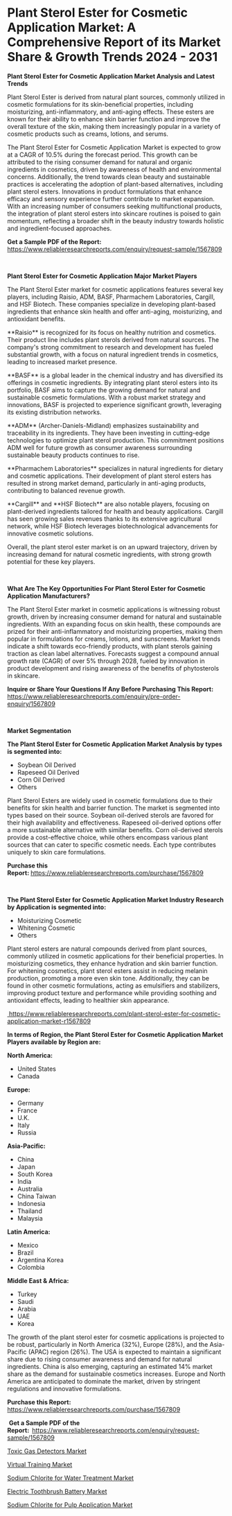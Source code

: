 <p><h1>Plant Sterol Ester for Cosmetic Application Market: A Comprehensive Report of its Market Share & Growth Trends 2024 - 2031</h1></p><p><strong>Plant Sterol Ester for Cosmetic Application Market Analysis and Latest Trends</strong></p>
<p><p>Plant Sterol Ester is derived from natural plant sources, commonly utilized in cosmetic formulations for its skin-beneficial properties, including moisturizing, anti-inflammatory, and anti-aging effects. These esters are known for their ability to enhance skin barrier function and improve the overall texture of the skin, making them increasingly popular in a variety of cosmetic products such as creams, lotions, and serums.</p><p>The Plant Sterol Ester for Cosmetic Application Market is expected to grow at a CAGR of 10.5% during the forecast period. This growth can be attributed to the rising consumer demand for natural and organic ingredients in cosmetics, driven by awareness of health and environmental concerns. Additionally, the trend towards clean beauty and sustainable practices is accelerating the adoption of plant-based alternatives, including plant sterol esters. Innovations in product formulations that enhance efficacy and sensory experience further contribute to market expansion. With an increasing number of consumers seeking multifunctional products, the integration of plant sterol esters into skincare routines is poised to gain momentum, reflecting a broader shift in the beauty industry towards holistic and ingredient-focused approaches.</p></p>
<p><strong>Get a Sample PDF of the Report:&nbsp;</strong> <a href="https://www.reliableresearchreports.com/enquiry/request-sample/1567809">https://www.reliableresearchreports.com/enquiry/request-sample/1567809</a></p>
<p>&nbsp;</p>
<p><strong>Plant Sterol Ester for Cosmetic Application Major Market Players</strong></p>
<p><p>The Plant Sterol Ester market for cosmetic applications features several key players, including Raisio, ADM, BASF, Pharmachem Laboratories, Cargill, and HSF Biotech. These companies specialize in developing plant-based ingredients that enhance skin health and offer anti-aging, moisturizing, and antioxidant benefits.</p><p>**Raisio** is recognized for its focus on healthy nutrition and cosmetics. Their product line includes plant sterols derived from natural sources. The company's strong commitment to research and development has fueled substantial growth, with a focus on natural ingredient trends in cosmetics, leading to increased market presence.</p><p>**BASF** is a global leader in the chemical industry and has diversified its offerings in cosmetic ingredients. By integrating plant sterol esters into its portfolio, BASF aims to capture the growing demand for natural and sustainable cosmetic formulations. With a robust market strategy and innovations, BASF is projected to experience significant growth, leveraging its existing distribution networks.</p><p>**ADM** (Archer-Daniels-Midland) emphasizes sustainability and traceability in its ingredients. They have been investing in cutting-edge technologies to optimize plant sterol production. This commitment positions ADM well for future growth as consumer awareness surrounding sustainable beauty products continues to rise.</p><p>**Pharmachem Laboratories** specializes in natural ingredients for dietary and cosmetic applications. Their development of plant sterol esters has resulted in strong market demand, particularly in anti-aging products, contributing to balanced revenue growth.</p><p>**Cargill** and **HSF Biotech** are also notable players, focusing on plant-derived ingredients tailored for health and beauty applications. Cargill has seen growing sales revenues thanks to its extensive agricultural network, while HSF Biotech leverages biotechnological advancements for innovative cosmetic solutions.</p><p>Overall, the plant sterol ester market is on an upward trajectory, driven by increasing demand for natural cosmetic ingredients, with strong growth potential for these key players.</p></p>
<p>&nbsp;</p>
<p><strong>What Are The Key Opportunities For Plant Sterol Ester for Cosmetic Application Manufacturers?</strong></p>
<p><p>The Plant Sterol Ester market in cosmetic applications is witnessing robust growth, driven by increasing consumer demand for natural and sustainable ingredients. With an expanding focus on skin health, these compounds are prized for their anti-inflammatory and moisturizing properties, making them popular in formulations for creams, lotions, and sunscreens. Market trends indicate a shift towards eco-friendly products, with plant sterols gaining traction as clean label alternatives. Forecasts suggest a compound annual growth rate (CAGR) of over 5% through 2028, fueled by innovation in product development and rising awareness of the benefits of phytosterols in skincare.</p></p>
<p><strong>Inquire or Share Your Questions If Any Before Purchasing This Report:</strong> <a href="https://www.reliableresearchreports.com/enquiry/pre-order-enquiry/1567809">https://www.reliableresearchreports.com/enquiry/pre-order-enquiry/1567809</a></p>
<p>&nbsp;</p>
<p><strong>Market Segmentation</strong></p>
<p><strong>The Plant Sterol Ester for Cosmetic Application Market Analysis by types is segmented into:</strong></p>
<p><ul><li>Soybean Oil Derived</li><li>Rapeseed Oil Derived</li><li>Corn Oil Derived</li><li>Others</li></ul></p>
<p><p>Plant Sterol Esters are widely used in cosmetic formulations due to their benefits for skin health and barrier function. The market is segmented into types based on their source. Soybean oil-derived sterols are favored for their high availability and effectiveness. Rapeseed oil-derived options offer a more sustainable alternative with similar benefits. Corn oil-derived sterols provide a cost-effective choice, while others encompass various plant sources that can cater to specific cosmetic needs. Each type contributes uniquely to skin care formulations.</p></p>
<p><strong>Purchase this Report:&nbsp;</strong><a href="https://www.reliableresearchreports.com/purchase/1567809">https://www.reliableresearchreports.com/purchase/1567809</a></p>
<p>&nbsp;</p>
<p><strong>The Plant Sterol Ester for Cosmetic Application Market Industry Research by Application is segmented into:</strong></p>
<p><ul><li>Moisturizing Cosmetic</li><li>Whitening Cosmetic</li><li>Others</li></ul></p>
<p><p>Plant sterol esters are natural compounds derived from plant sources, commonly utilized in cosmetic applications for their beneficial properties. In moisturizing cosmetics, they enhance hydration and skin barrier function. For whitening cosmetics, plant sterol esters assist in reducing melanin production, promoting a more even skin tone. Additionally, they can be found in other cosmetic formulations, acting as emulsifiers and stabilizers, improving product texture and performance while providing soothing and antioxidant effects, leading to healthier skin appearance.</p></p>
<p><a href="https://www.reliableresearchreports.com/plant-sterol-ester-for-cosmetic-application-market-r1567809">&nbsp;https://www.reliableresearchreports.com/plant-sterol-ester-for-cosmetic-application-market-r1567809</a></p>
<p><strong>In terms of Region, the Plant Sterol Ester for Cosmetic Application Market Players available by Region are:</strong></p>
<p>
    <p> <strong> North America: </strong>
        <ul>
            <li>United States</li>
            <li>Canada</li>
        </ul>
        </p> 
    <p> <strong> Europe: </strong>
        <ul>
            <li>Germany</li>
            <li>France</li>
            <li>U.K.</li>
            <li>Italy</li>
            <li>Russia</li>
        </ul>
        </p> 
    <p> <strong> Asia-Pacific: </strong>
        <ul>
            <li>China</li>
            <li>Japan</li>
            <li>South Korea</li>
            <li>India</li>
            <li>Australia</li>
            <li>China Taiwan</li>
            <li>Indonesia</li>
            <li>Thailand</li>
            <li>Malaysia</li>
        </ul>
        </p> 
    <p> <strong> Latin America: </strong>
        <ul>
            <li>Mexico</li>
            <li>Brazil</li>
            <li>Argentina Korea</li>
            <li>Colombia</li>
        </ul>
        </p> 
    <p> <strong> Middle East & Africa: </strong>
        <ul>
            <li>Turkey</li>
            <li>Saudi</li>
            <li>Arabia</li>
            <li>UAE</li>
            <li>Korea</li>
        </ul>
    </p>
    </p>
<p><p>The growth of the plant sterol ester for cosmetic applications is projected to be robust, particularly in North America (32%), Europe (28%), and the Asia-Pacific (APAC) region (26%). The USA is expected to maintain a significant share due to rising consumer awareness and demand for natural ingredients. China is also emerging, capturing an estimated 14% market share as the demand for sustainable cosmetics increases. Europe and North America are anticipated to dominate the market, driven by stringent regulations and innovative formulations.</p></p>
<p><strong>Purchase this Report: </strong><a href="https://www.reliableresearchreports.com/purchase/1567809">https://www.reliableresearchreports.com/purchase/1567809</a></p>
<p>&nbsp;<strong>Get a Sample PDF of the Report:&nbsp;&nbsp;</strong><a href="https://www.reliableresearchreports.com/enquiry/request-sample/1567809">https://www.reliableresearchreports.com/enquiry/request-sample/1567809</a></p>
<p><strong></strong></p>
<p><p><a href="https://medium.com/@hobertdavis43/toxic-gas-detectors-market-size-market-segmentation-market-trends-and-growth-analysis-forecast-a02094fa8479?postPublishedType=repub">Toxic Gas Detectors Market</a></p><p><a href="https://www.linkedin.com/pulse/virtual-training-market-size-share-trends-analysis-report-n2ole">Virtual Training Market</a></p><p><a href="https://github.com/Krish2023na/Market-Research-Report-List-6/blob/main/sodium-chlorite-for-water-treatment-market.md">Sodium Chlorite for Water Treatment Market</a></p><p><a href="https://medium.com/@hobertdavis43/electric-toothbrush-battery-market-industry-landscape-growth-trajectories-and-global-markets-f88975ebd903">Electric Toothbrush Battery Market</a></p><p><a href="https://github.com/bmorecock/Market-Research-Report-List-5/blob/main/sodium-chlorite-for-pulp-application-market.md">Sodium Chlorite for Pulp Application Market</a></p></p>